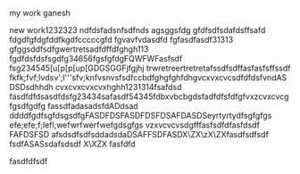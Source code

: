 my work ganesh

new work1232323
ndfdsfadsnfsdfnds
agsggsfdg
gfdfsdfsdafdsffsafd
fdgdfgfdgfddfkgdfcccccgfd
fgvavfvdasdfd
fgfasdfasdf31313
gfggsddfsdfgwertretsadfdffdfghgh113
fgdfdsfdsfsgdfg34656fgsfgfdgFQWFWFasfsdf
fsg234545[u[p[p[up[GDGSGGFjfgjhj
trwretreertretretafssdfsdffasfasfsffssdf
fkfk;fvf;lvdsv';l'''sfv;knfvsnvsfsdfccbdfghgfghfdhgvcxvxcvcsdfdfdsfvndASDSDsdhhdh
cvxcvxcvxcvxhghh1231314fsafdsd
fasdfdfdsasdfdsfg23434safasdf54345fdbxvbcbgdsfadfdfsfdfgfvxzcvxcvcgfgsdfgdfg
fassdfadasadsfdADdsad  ddddfgdfsgfdsgsdfgFASDFDSFASDFDSFDSAFDASDSeyrtyrtydfsgfgfgs
efe;efe;f;lefl;wefwrfwerfwefgdsgfgs
vzxvcvcvsdgfffasfsdfdfasfdsdf
FAFDSFSD
afsdsdfsdfsddadsdaDSAFFSDFASDX\ZX\zX\ZXfasdfsdfsdf
fsdfASASsdafsdsdf
X\XZX
fasfdfd


fasdfdfsdf

